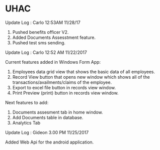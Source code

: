 # UHAC

Update Log :
Carlo 
12:53AM
11/28/17

1) Pushed benefits officer V2.
2) Added Documents Assesstment feature.
3) Pushed test sms sending.





Update Log : 
Carlo
12:52 AM
11/22/2017


Current features added in Windows Form App:

1) Employees data grid view that shows the basic data of all employees. 
2) Record View button that opens new window which shows all of the transactions/availments/claims of the employee.
3) Export to excel file button in records view window.
4) Print Preview (print) button in records view window.


Next features to add: 

1) Documents assesment tab in home window.
3) Add Documents table in database.
2) Analytics Tab

Update Log : 
Gideon
3.00 PM
11/25/2017

  Added Web Api for the android application.

